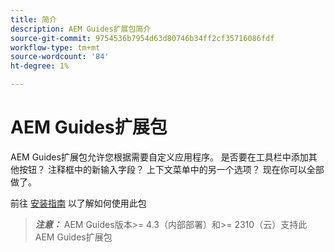 ```yaml
---
title: 简介
description: AEM Guides扩展包简介
source-git-commit: 9754536b7954d63d80746b34ff2cf35716086fdf
workflow-type: tm+mt
source-wordcount: '84'
ht-degree: 1%

---
```


# AEM Guides扩展包

AEM Guides扩展包允许您根据需要自定义应用程序。 是否要在工具栏中添加其他按钮？ 注释框中的新输入字段？ 上下文菜单中的另一个选项？ 现在你可以全部做了。

前往 [安装指南](./integrating-customisations.md) 以了解如何使用此包

> **_注意：_** AEM Guides版本>= 4.3（内部部署）和>= 2310（云）支持此AEM Guides扩展包
